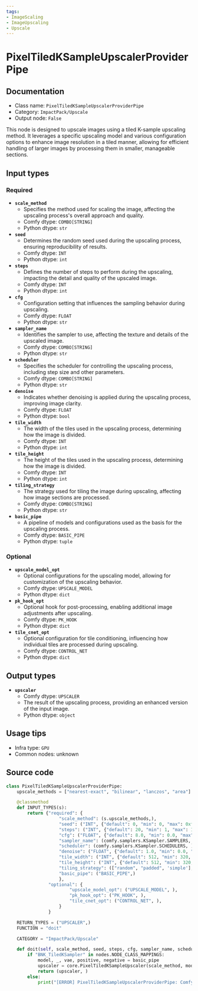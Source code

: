 ```yaml
---
tags:
- ImageScaling
- ImageUpscaling
- Upscale
---
```


# PixelTiledKSampleUpscalerProviderPipe
## Documentation
- Class name: `PixelTiledKSampleUpscalerProviderPipe`
- Category: `ImpactPack/Upscale`
- Output node: `False`

This node is designed to upscale images using a tiled K-sample upscaling method. It leverages a specific upscaling model and various configuration options to enhance image resolution in a tiled manner, allowing for efficient handling of larger images by processing them in smaller, manageable sections.
## Input types
### Required
- **`scale_method`**
    - Specifies the method used for scaling the image, affecting the upscaling process's overall approach and quality.
    - Comfy dtype: `COMBO[STRING]`
    - Python dtype: `str`
- **`seed`**
    - Determines the random seed used during the upscaling process, ensuring reproducibility of results.
    - Comfy dtype: `INT`
    - Python dtype: `int`
- **`steps`**
    - Defines the number of steps to perform during the upscaling, impacting the detail and quality of the upscaled image.
    - Comfy dtype: `INT`
    - Python dtype: `int`
- **`cfg`**
    - Configuration setting that influences the sampling behavior during upscaling.
    - Comfy dtype: `FLOAT`
    - Python dtype: `str`
- **`sampler_name`**
    - Identifies the sampler to use, affecting the texture and details of the upscaled image.
    - Comfy dtype: `COMBO[STRING]`
    - Python dtype: `str`
- **`scheduler`**
    - Specifies the scheduler for controlling the upscaling process, including step size and other parameters.
    - Comfy dtype: `COMBO[STRING]`
    - Python dtype: `str`
- **`denoise`**
    - Indicates whether denoising is applied during the upscaling process, improving image clarity.
    - Comfy dtype: `FLOAT`
    - Python dtype: `bool`
- **`tile_width`**
    - The width of the tiles used in the upscaling process, determining how the image is divided.
    - Comfy dtype: `INT`
    - Python dtype: `int`
- **`tile_height`**
    - The height of the tiles used in the upscaling process, determining how the image is divided.
    - Comfy dtype: `INT`
    - Python dtype: `int`
- **`tiling_strategy`**
    - The strategy used for tiling the image during upscaling, affecting how image sections are processed.
    - Comfy dtype: `COMBO[STRING]`
    - Python dtype: `str`
- **`basic_pipe`**
    - A pipeline of models and configurations used as the basis for the upscaling process.
    - Comfy dtype: `BASIC_PIPE`
    - Python dtype: `tuple`
### Optional
- **`upscale_model_opt`**
    - Optional configurations for the upscaling model, allowing for customization of the upscaling behavior.
    - Comfy dtype: `UPSCALE_MODEL`
    - Python dtype: `dict`
- **`pk_hook_opt`**
    - Optional hook for post-processing, enabling additional image adjustments after upscaling.
    - Comfy dtype: `PK_HOOK`
    - Python dtype: `dict`
- **`tile_cnet_opt`**
    - Optional configuration for tile conditioning, influencing how individual tiles are processed during upscaling.
    - Comfy dtype: `CONTROL_NET`
    - Python dtype: `dict`
## Output types
- **`upscaler`**
    - Comfy dtype: `UPSCALER`
    - The result of the upscaling process, providing an enhanced version of the input image.
    - Python dtype: `object`
## Usage tips
- Infra type: `GPU`
- Common nodes: unknown


## Source code
```python
class PixelTiledKSampleUpscalerProviderPipe:
    upscale_methods = ["nearest-exact", "bilinear", "lanczos", "area"]

    @classmethod
    def INPUT_TYPES(s):
        return {"required": {
                    "scale_method": (s.upscale_methods,),
                    "seed": ("INT", {"default": 0, "min": 0, "max": 0xffffffffffffffff}),
                    "steps": ("INT", {"default": 20, "min": 1, "max": 10000}),
                    "cfg": ("FLOAT", {"default": 8.0, "min": 0.0, "max": 100.0}),
                    "sampler_name": (comfy.samplers.KSampler.SAMPLERS, ),
                    "scheduler": (comfy.samplers.KSampler.SCHEDULERS, ),
                    "denoise": ("FLOAT", {"default": 1.0, "min": 0.0, "max": 1.0, "step": 0.01}),
                    "tile_width": ("INT", {"default": 512, "min": 320, "max": MAX_RESOLUTION, "step": 64}),
                    "tile_height": ("INT", {"default": 512, "min": 320, "max": MAX_RESOLUTION, "step": 64}),
                    "tiling_strategy": (["random", "padded", 'simple'], ),
                    "basic_pipe": ("BASIC_PIPE",)
                    },
                "optional": {
                        "upscale_model_opt": ("UPSCALE_MODEL", ),
                        "pk_hook_opt": ("PK_HOOK", ),
                        "tile_cnet_opt": ("CONTROL_NET", ),
                    }
                }

    RETURN_TYPES = ("UPSCALER",)
    FUNCTION = "doit"

    CATEGORY = "ImpactPack/Upscale"

    def doit(self, scale_method, seed, steps, cfg, sampler_name, scheduler, denoise, tile_width, tile_height, tiling_strategy, basic_pipe, upscale_model_opt=None, pk_hook_opt=None, tile_cnet_opt=None):
        if "BNK_TiledKSampler" in nodes.NODE_CLASS_MAPPINGS:
            model, _, vae, positive, negative = basic_pipe
            upscaler = core.PixelTiledKSampleUpscaler(scale_method, model, vae, seed, steps, cfg, sampler_name, scheduler, positive, negative, denoise, tile_width, tile_height, tiling_strategy, upscale_model_opt, pk_hook_opt, tile_cnet_opt, tile_size=max(tile_width, tile_height))
            return (upscaler, )
        else:
            print("[ERROR] PixelTiledKSampleUpscalerProviderPipe: ComfyUI_TiledKSampler custom node isn't installed. You must install BlenderNeko/ComfyUI_TiledKSampler extension to use this node.")

```
